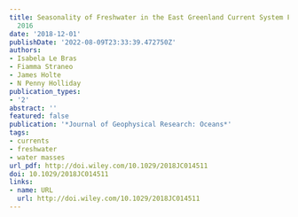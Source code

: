 ```yaml
---
title: Seasonality of Freshwater in the East Greenland Current System From 2014 to
  2016
date: '2018-12-01'
publishDate: '2022-08-09T23:33:39.472750Z'
authors:
- Isabela Le Bras
- Fiamma Straneo
- James Holte
- N Penny Holliday
publication_types:
- '2'
abstract: ''
featured: false
publication: '*Journal of Geophysical Research: Oceans*'
tags:
- currents
- freshwater
- water masses
url_pdf: http://doi.wiley.com/10.1029/2018JC014511
doi: 10.1029/2018JC014511
links:
- name: URL
  url: http://doi.wiley.com/10.1029/2018JC014511
---
```


